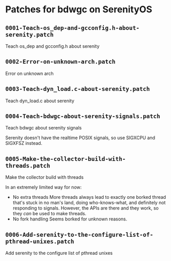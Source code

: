 # Patches for bdwgc on SerenityOS

## `0001-Teach-os_dep-and-gcconfig.h-about-serenity.patch`

Teach os_dep and gcconfig.h about serenity


## `0002-Error-on-unknown-arch.patch`

Error on unknown arch


## `0003-Teach-dyn_load.c-about-serenity.patch`

Teach dyn_load.c about serenity


## `0004-Teach-bdwgc-about-serenity-signals.patch`

Teach bdwgc about serenity signals

Serenity doesn't have the realtime POSIX signals, so use SIGXCPU and
SIGXFSZ instead.

## `0005-Make-the-collector-build-with-threads.patch`

Make the collector build with threads

In an extremely limited way for now:
- No extra threads
    More threads always lead to exactly one borked thread that's stuck
    in no man's land, doing who-knows-what, and definitely not
    responding to signals.
    However, the APIs are there and they work, so they *can* be used to
    make threads.
- No fork handling
    Seems borked for unknown reasons.

## `0006-Add-serenity-to-the-configure-list-of-pthread-unixes.patch`

Add serenity to the configure list of pthread unixes


